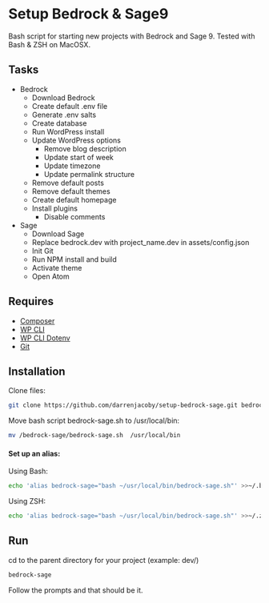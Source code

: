 # Setup Bedrock & Sage9
Bash script for starting new projects with Bedrock and Sage 9.  Tested with Bash & ZSH on MacOSX.

## Tasks
* Bedrock
  * Download Bedrock
  * Create default .env file
  * Generate .env salts
  * Create database
  * Run WordPress install
  * Update WordPress options
    * Remove blog description
    * Update start of week
    * Update timezone
    * Update permalink structure
  * Remove default posts
  * Remove default themes
  * Create default homepage
  * Install plugins
    * Disable comments
* Sage
  * Download Sage
  * Replace bedrock.dev with project_name.dev in assets/config.json
  * Init Git
  * Run NPM install and build
  * Activate theme
  * Open Atom

## Requires
* [Composer](https://getcomposer.org/doc/00-intro.md)
* [WP CLI](https://github.com/wp-cli/wp-cli)
* [WP CLI Dotenv](https://github.com/aaemnnosttv/wp-cli-dotenv-command)
* [Git](https://git-scm.com/)

## Installation
Clone files:
```bash
git clone https://github.com/darrenjacoby/setup-bedrock-sage.git bedrock-sage
```

Move bash script bedrock-sage.sh to /usr/local/bin:
```bash
mv /bedrock-sage/bedrock-sage.sh  /usr/local/bin
```

#### Set up an alias:
Using Bash:
```bash
echo 'alias bedrock-sage="bash ~/usr/local/bin/bedrock-sage.sh"' >>~/.bash_profile
```
Using ZSH:
```bash
echo 'alias bedrock-sage="bash ~/usr/local/bin/bedrock-sage.sh"' >>~/.zshrc
```

## Run
cd to the parent directory for your project (example: dev/)

```bash
bedrock-sage
```
Follow the prompts and that should be it.
